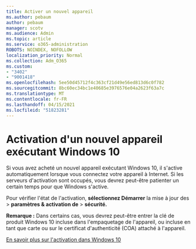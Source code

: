 ```yaml
---
title: Activer un nouvel appareil
ms.author: pebaum
author: pebaum
manager: scotv
ms.audience: Admin
ms.topic: article
ms.service: o365-administration
ROBOTS: NOINDEX, NOFOLLOW
localization_priority: Normal
ms.collection: Adm_O365
ms.custom:
- "3402"
- "9001418"
ms.openlocfilehash: 5ee50d45712f4c363cf21d49e56ed813d6c0f782
ms.sourcegitcommit: 8bc60ec34bc1e40685e3976576e04a2623f63a7c
ms.translationtype: MT
ms.contentlocale: fr-FR
ms.lasthandoff: 04/15/2021
ms.locfileid: "51823281"
---
```

# <a name="activating-a-new-device-running-windows-10"></a>Activation d'un nouvel appareil exécutant Windows 10

Si vous avez acheté un nouvel appareil exécutant Windows 10, il s'active automatiquement lorsque vous connectez votre appareil à Internet. Si les serveurs d'activation sont occupés, vous devrez peut-être patienter un certain temps pour que Windows s'active.

Pour vérifier l'état de l'activation, **sélectionnez Démarrer** la mise à jour des   >  **paramètres & activation de**  >  **sécurité.**

**Remarque :** Dans certains cas, vous devrez peut-être entrer la clé de produit Windows 10 incluse dans l'empaquetage de l'appareil, ou incluse en tant que carte ou sur le certificat d'authenticité (COA) attaché à l'appareil.

[En savoir plus sur l'activation dans Windows 10](https://support.microsoft.com/help/12440)